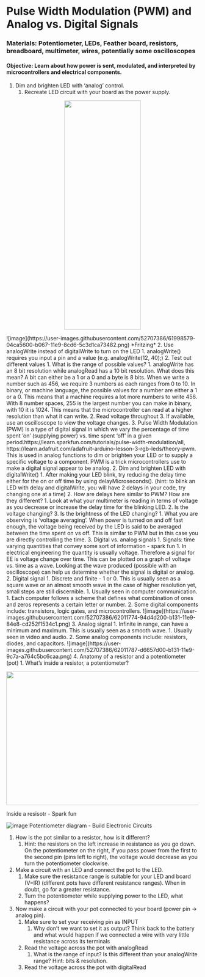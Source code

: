 # Pulse Width Modulation (PWM) and Analog vs. Digital Signals
### Materials: Potentiometer, LEDs, Feather board, resistors, breadboard, multimeter, wires, potentially some oscilloscopes
#### Objective: Learn about how power is sent, modulated, and interpreted by microcontrollers and electrical components.
1. Dim and brighten LED with ‘analog’ control.
   1. Recreate LED circuit with your board as the power supply.
<p align="center">
  <img width="200" height="600" src="https://user-images.githubusercontent.com/52707386/61998579-04ca5600-b067-11e9-8cd6-5c3d1ca73482.png">
</p>  
         ![image](https://user-images.githubusercontent.com/52707386/61998579-04ca5600-b067-11e9-8cd6-5c3d1ca73482.png)
*Fritzing*
   2. Use analogWrite instead of digitalWrite to turn on the LED
      1. analogWrite() requires you input a pin and a value (e.g. analogWrite(12, 40);)
      2. Test out different values
         1. What is the range of possible values?
            1. analogWrite has an 8 bit resolution while analogRead has a 10 bit resolution. What does this mean? A bit can either be a 1 or a 0 and a byte is 8 bits. When we write a number such as 456, we require 3 numbers as each ranges from 0 to 10. In binary, or machine language, the possible values for a number are either a 1 or a 0. This means that a machine requires a lot more numbers to write 456. With 8 number spaces, 255 is the largest number you can make in binary, with 10 it is 1024. This means that the microcontroller can read at a higher resolution than what it can write.
         2. Read voltage throughout
         3. If available, use an oscilloscope to view the voltage changes.
      3. Pulse Width Modulation (PWM) is a type of digital signal in which we vary the percentage of time spent ‘on’ (supplying power) vs. time spent ‘off’ in a given period.https://learn.sparkfun.com/tutorials/pulse-width-modulation/all, https://learn.adafruit.com/adafruit-arduino-lesson-3-rgb-leds/theory-pwm. This is used in analog functions to dim or brighten your LED or to supply a specific voltage to a component. PWM is a trick microcontrollers use to make a digital signal appear to be analog.
2. Dim and brighten LED with digitalWrite()
   1. After making your LED blink, try reducing the delay time either for the on or off time by using delayMicroseconds(). (hint: to blink an LED with delay and digitalWrite, you will have 2 delays in your code, try changing one at a time)
   2. How are delays here similar to PWM? How are they different?
      1. Look at what your multimeter is reading in terms of voltage as you decrease or increase the delay time for the blinking LED.
      2. Is the voltage changing?
      3. Is the brightness of the LED changing?
         1. What you are observing is ‘voltage averaging’. When power is turned on and off fast enough, the voltage being received by the LED is said to be averaged between the time spent on vs off. This is similar to PWM but in this case you are directly controlling the time.
3. Digital vs. analog signals
   1. Signals: time varying quantities that convey some sort of information - spark fun
      1. In electrical engineering the quantity is usually voltage. Therefore a signal for EE is voltage change over time. This can be plotted on a graph of voltage vs. time as a wave. Looking at the wave produced (possible with an oscilloscope) can help us determine whether the signal is digital or analog.
   2. Digital signal
      1. Discrete and finite - 1 or 0. This is usually seen as a square wave or an almost smooth wave in the case of higher resolution yet, small steps are still discernible.
         1. Usually seen in computer communication.
            1. Each computer follows a scheme that defines what combination of ones and zeros represents a certain letter or number.
         2. Some digital components include: transistors, logic gates, and microcontrollers.
         ![image](https://user-images.githubusercontent.com/52707386/62011774-94d4d200-b131-11e9-84e8-cd252f1534c1.png)
   3. Analog signal
      1. Infinite in range, can have a minimum and maximum. This is usually seen as a smooth wave.
         1. Usually seen in video and audio.
         2. Some analog components include: resistors, diodes, and capacitors.
         ![image](https://user-images.githubusercontent.com/52707386/62011787-d6657d00-b131-11e9-9c7a-a764c5bc6caa.png)
4. Anatomy of a resistor and a potentiometer (pot)
   1. What’s inside a resistor, a potentiometer?
<p align="center">
  <img width="700" height="350" src="https://user-images.githubusercontent.com/52707386/62011802-19275500-b132-11e9-9bf4-4bc812a81c8e.png">
</p>  
 Inside a resisotr - Spark fun
   
   ![image](https://user-images.githubusercontent.com/52707386/62011816-525fc500-b132-11e9-8da9-c7ee6b88a0ba.png)
   Potentiometer diagram - Build Electronic Circuits
   
   1. How is the pot similar to a resistor, how is it different?
         1. Hint: the resistors on the left increase in resistance as you go down. On the potentiometer on the right, if you pass power from the first to the second pin (pins left to right), the voltage would decrease as you turn the potentiometer clockwise.
   2. Make a circuit with an LED and connect the pot to the LED.
      1. Make sure the resistance range is suitable for your LED and board (V=IR) (different pots have different resistance ranges). When in doubt, go for a greater resistance.
      2. Turn the potentiometer while supplying power to the LED, what happens?
   3. Now make a circuit with your pot connected to your board (power pin -> analog pin).
      1. Make sure to set your receiving pin as INPUT
         1. Why don’t we want to set it as output? Think back to the battery and what would happen if we connected a wire with very little resistance across its terminals
      2. Read the voltage across the pot with analogRead
         1. What is the range of input? Is this different than your analogWrite range? Hint: bits & resolution.
      3. Read the voltage across the pot with digitalRead
      

